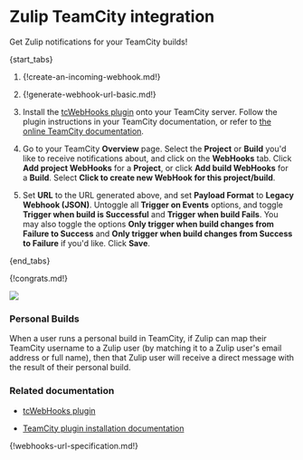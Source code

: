 # Zulip TeamCity integration

Get Zulip notifications for your TeamCity builds!

{start_tabs}

1. {!create-an-incoming-webhook.md!}

1. {!generate-webhook-url-basic.md!}

1. Install the [tcWebHooks plugin][1] onto your TeamCity server. Follow
   the plugin instructions in your TeamCity documentation, or refer to
   [the online TeamCity documentation][2].

1. Go to your TeamCity **Overview** page. Select the **Project** or
   **Build** you'd like to receive notifications about, and click on the
   **WebHooks** tab. Click **Add project WebHooks** for a **Project**,
   or click **Add build WebHooks** for a **Build**. Select **Click to
   create new WebHook for this project/build**.

1. Set **URL** to the URL generated above, and set **Payload Format** to
   **Legacy Webhook (JSON)**. Untoggle all **Trigger on Events** options,
   and toggle **Trigger when build is Successful** and **Trigger when
   build Fails**. You may also toggle the options **Only trigger when
   build changes from Failure to Success** and **Only trigger when build
   changes from Success to Failure** if you'd like. Click **Save**.

{end_tabs}

{!congrats.md!}

![](/static/images/integrations/teamcity/001.png)

### Personal Builds

When a user runs a personal build in TeamCity, if Zulip can map their
TeamCity username to a Zulip user (by matching it to a Zulip user's
email address or full name), then that Zulip user will receive a direct
message with the result of their personal build.

### Related documentation

- [tcWebHooks plugin][1]

- [TeamCity plugin installation documentation][2]

{!webhooks-url-specification.md!}

[1]: https://github.com/tcplugins/tcWebHooks/releases
[2]: https://www.jetbrains.com/help/teamcity/installing-additional-plugins.html

